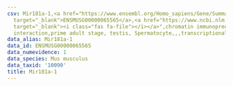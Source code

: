 ```yaml
---
csv: Mir181a-1,<a href="https://www.ensembl.org/Homo_sapiens/Gene/Summary?db=core;g=ENSMUSG00000065565"
  target="_blank">ENSMUSG00000065565</a>,<a href="https://www.ncbi.nlm.nih.gov/pubmed/25450459"
  target="_blank"><i class="fas fa-file"></i></a>",chromatin immunoprecipitation assay,direct
  interaction,prime adult stage, testis, Spermatocyte,,,transcriptional regulation,
data_alias: Mir181a-1
data_id: ENSMUSG00000065565
data_numevidence: 1
data_species: Mus musculus
data_taxid: '10090'
title: Mir181a-1
---
```

